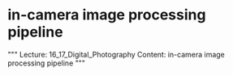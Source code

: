 # in-camera image processing pipeline

"""
Lecture: 16_17_Digital_Photography
Content: in-camera image processing pipeline
"""

